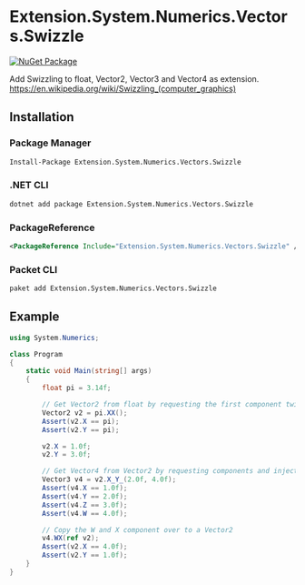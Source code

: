 # Extension.System.Numerics.Vectors.Swizzle

[![NuGet Package](https://img.shields.io/nuget/v/Extension.System.Numerics.Vectors.Swizzle.svg)](https://www.nuget.org/packages/Extension.System.Numerics.Vectors.Swizzle)


Add Swizzling to float, Vector2, Vector3 and Vector4 as extension.
https://en.wikipedia.org/wiki/Swizzling_(computer_graphics)

## Installation

### Package Manager

```bash
Install-Package Extension.System.Numerics.Vectors.Swizzle
```

### .NET CLI

```bash
dotnet add package Extension.System.Numerics.Vectors.Swizzle
```

### PackageReference

```xml
<PackageReference Include="Extension.System.Numerics.Vectors.Swizzle" />
```

### Packet CLI

```bash
paket add Extension.System.Numerics.Vectors.Swizzle
```

## Example

```csharp
using System.Numerics;

class Program
{
    static void Main(string[] args)
    {
        float pi = 3.14f;

        // Get Vector2 from float by requesting the first component twice
        Vector2 v2 = pi.XX();
        Assert(v2.X == pi);
        Assert(v2.Y == pi);

        v2.X = 1.0f;
        v2.Y = 3.0f;

        // Get Vector4 from Vector2 by requesting components and injecting new ones
        Vector3 v4 = v2.X_Y_(2.0f, 4.0f);
        Assert(v4.X == 1.0f);
        Assert(v4.Y == 2.0f);
        Assert(v4.Z == 3.0f);
        Assert(v4.W == 4.0f);

        // Copy the W and X component over to a Vector2
        v4.WX(ref v2);
        Assert(v2.X == 4.0f);
        Assert(v2.Y == 1.0f);
    }
}
```